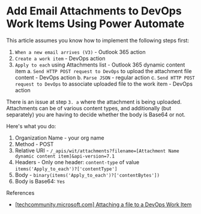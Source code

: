 # Add Email Attachments to DevOps Work Items Using Power Automate

This article assumes you know how to implement the following steps first:

1. `When a new email arrives (V3)` - Outlook 365 action
2. `Create a work item` - DevOps action
3. `Apply to each` using Attachments list - Outlook 365 dynamic content item
  a. `Send HTTP POST request to DevOps` to upload the attachment file content - DevOps action
  b. `Parse JSON` - regular action
  c. `Send HTTP POST request to DevOps` to associate uploaded file to the work item - DevOps action

There is an issue at step `3. a` where the attachment is being uploaded.  Attachments can be of various content types, and additionally (but separately) you are having to decide whether the body is Base64 or not.  

Here's what you do:

1. Organization Name - your org name
2. Method - POST
3. Relative URI - `/_apis/wit/attachments?filename=[Attachment Name dynamic content item]&api-version=7.1`
4. Headers - Only one header: `content-type` of value `items('Apply_to_each')?['contentType']`
5. Body - `binary(items('Apply_to_each')?['contentBytes'])`
6. Body is Base64: `Yes`

References
- <a href="https://techcommunity.microsoft.com/blog/integrationsonazureblog/attaching-a-file-to-a-devops-work-item/3747394" target="_blank">[techcommunity.microsoft.com] Attaching a file to a DevOps Work Item</a>